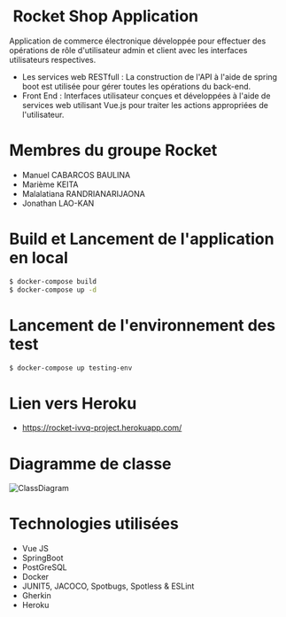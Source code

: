 
 Rocket Shop Application
=======================
Application de commerce électronique développée pour effectuer des opérations de rôle d'utilisateur admin et client avec les interfaces utilisateurs respectives.

  - Les services web RESTfull : La construction de l'API à l'aide de spring boot est utilisée pour gérer toutes les opérations du back-end.
  - Front End : Interfaces utilisateur conçues et développées à l'aide de services web utilisant Vue.js pour traiter les actions appropriées de l'utilisateur.
 
 Membres du groupe Rocket
 ========================

* Manuel CABARCOS BAULINA
* Marième KEITA
* Malalatiana RANDRIANARIJAONA
* Jonathan LAO-KAN


Build et Lancement de l'application en local
============================================

```sh
$ docker-compose build
$ docker-compose up -d
```
Lancement de l'environnement des test
======================================

```sh
$ docker-compose up testing-env
```

Lien vers Heroku
========================================

* <https://rocket-ivvq-project.herokuapp.com/>

Diagramme de classe
====================

![ClassDiagram](https://user-images.githubusercontent.com/55536171/83962343-ddeeca00-a89c-11ea-8398-585cf1bf517d.png)

Technologies utilisées
======================

* Vue JS
* SpringBoot
* PostGreSQL
* Docker
* JUNIT5, JACOCO, Spotbugs, Spotless & ESLint
* Gherkin
* Heroku
